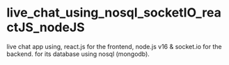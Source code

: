 # live_chat_using_nosql_socketIO_reactJS_nodeJS
live chat app using, react.js for the frontend, node.js v16 &amp; socket.io for the backend. for its database using nosql (mongodb).
